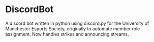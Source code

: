 # DiscordBot

A discord bot written in python using discord.py for the University of Manchester Esports Society, originally to automate member role assignment. Now handles strikes and announcing streams.
